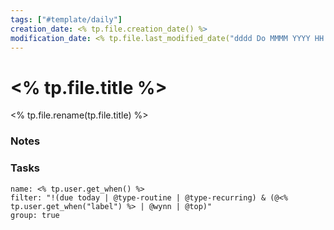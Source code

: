 ```yaml
---
tags: ["#template/daily"]
creation_date: <% tp.file.creation_date() %>
modification_date: <% tp.file.last_modified_date("dddd Do MMMM YYYY HH:mm:ss") %>
---
```


# <% tp.file.title %>
<% tp.file.rename(tp.file.title) %>

### Notes

### Tasks
```todoist
name: <% tp.user.get_when() %>
filter: "!(due today | @type-routine | @type-recurring) & (@<% tp.user.get_when("label") %> | @wynn | @top)"
group: true
```